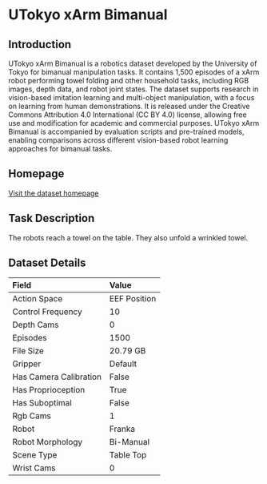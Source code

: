 # UTokyo xArm Bimanual


## Introduction

UTokyo xArm Bimanual is a robotics dataset developed by the University of Tokyo for bimanual manipulation tasks. It contains 1,500 episodes of a xArm robot performing towel folding and other household tasks, including RGB images, depth data, and robot joint states. The dataset supports research in vision-based imitation learning and multi-object manipulation, with a focus on learning from human demonstrations. It is released under the Creative Commons Attribution 4.0 International (CC BY 4.0) license, allowing free use and modification for academic and commercial purposes. UTokyo xArm Bimanual is accompanied by evaluation scripts and pre-trained models, enabling comparisons across different vision-based robot learning approaches for bimanual tasks.


## Homepage

[Visit the dataset homepage](https://github.com/frt03/rlds_dataset_builder/tree/dev/xarm)


## Task Description

The robots reach a towel on the table. They also unfold a wrinkled towel.


## Dataset Details

| Field                            | Value                    |
|:---------------------------------|:-------------------------|
| Action Space                     | EEF Position           |
| Control Frequency                     | 10           |
| Depth Cams                     | 0           |
| Episodes                     | 1500           |
| File Size                     |  20.79 GB           |
| Gripper                     | Default           |
| Has Camera Calibration                     | False           |
| Has Proprioception                     | True           |
| Has Suboptimal                     | False           |
| Rgb Cams                     | 1           |
| Robot                     | Franka           |
| Robot Morphology                     | Bi-Manual           |
| Scene Type                     | Table Top           |
| Wrist Cams                     | 0           |


